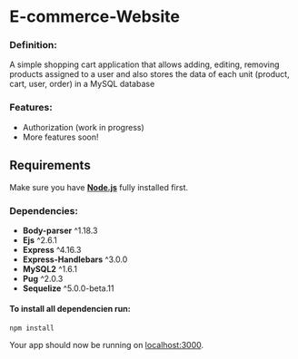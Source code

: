 # E-commerce-Website

### Definition:
A simple shopping cart application that allows adding, editing, removing products assigned to a user and also stores the data of each unit (product, cart, user, order) in a MySQL database

### Features:
- Authorization (work in progress)
- More features soon!

## Requirements
Make sure you have [**Node.js**](http://nodejs.org/) fully installed first.
### Dependencies:
- **Body-parser** ^1.18.3
- **Ejs** ^2.6.1
- **Express** ^4.16.3
- **Express-Handlebars** ^3.0.0
- **MySQL2** ^1.6.1
- **Pug** ^2.0.3
- **Sequelize** ^5.0.0-beta.11

#### To install all dependencien run:
```
npm install 
```


Your app should now be running on [localhost:3000](http://localhost:3000/).
